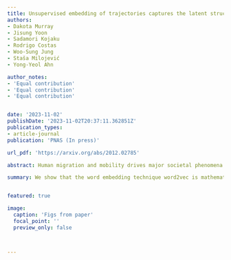 ```yaml
---
title: Unsupervised embedding of trajectories captures the latent structure of mobility
authors:
- Dakota Murray
- Jisung Yoon
- Sadamori Kojaku
- Rodrigo Costas
- Woo-Sung Jung
- Staša Milojević
- Yong-Yeol Ahn

author_notes:
- 'Equal contribution'
- 'Equal contribution'
- 'Equal contribution'


date: '2023-11-02'
publishDate: '2023-11-02T20:37:11.362851Z'
publication_types:
- article-journal
publication: 'PNAS (In press)'

url_pdf: 'https://arxiv.org/abs/2012.02785'

abstract: Human migration and mobility drives major societal phenomena including epidemics, economies, innovation, and the diffusion of ideas. Although human mobility and migration have been heavily constrained by geographic distance throughout the history, advances and globalization are making other factors such as language and culture increasingly more important.Advances in neural embedding models, originally designed for natural language, provide an opportunity to tame this complexity and open new avenues for the study of migration. Here, we demonstrate the ability of the model word2vec to encode nuanced relationships between discrete locations from migration trajectories, producing an accurate, dense, continuous, and meaningful vector-space representation. The resulting representation provides a functional distance between locations, as well as a digital double that can be distributed, re-used, and itself interrogated to understand the many dimensions of migration. We show that the unique power of word2vec to encode migration patterns stems from its mathematical equivalence with the gravity model of mobility. Focusing on the case of scientific migration, we apply word2vec to a database of three million migration trajectories of scientists derived from the affiliations listed on their publication records. Using techniques that leverage its semantic structure, we demonstrate that embeddings can learn the rich structure that underpins scientific migration, such as cultural, linguistic, and prestige relationships at multiple levels of granularity.Our results provide a theoretical foundation and methodological framework for using neural embeddings to represent and understand migration both within and beyond science.

summary: We show that the word embedding technique word2vec is mathematically equivalent to the gravity law of mobility, making it ideal for learning dense representations from migration data that can be distributed, re-used, and studied. By treating locations analogously to words and trajectories to sentences,we demonstrate the power of word2vec by applying it to the case of scientists' migrations, for which it encodes information about culture, geography, and prestige at multiple layers of granularity. Our results lay a theoretical and methodological foundation for the application of neural embeddings to the study of migration.


featured: true

image:
  caption: 'Figs from paper'
  focal_point: ''
  preview_only: false



---
```

